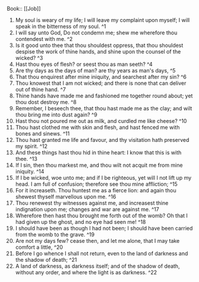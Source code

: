  Book:: [[Job]]
 1. My soul is weary of my life; I will leave my complaint upon myself; I will speak in the bitterness of my soul. ^1
 2. I will say unto God, Do not condemn me; shew me wherefore thou contendest with me. ^2
 3. Is it good unto thee that thou shouldest oppress, that thou shouldest despise the work of thine hands, and shine upon the counsel of the wicked? ^3
 4. Hast thou eyes of flesh? or seest thou as man seeth? ^4
 5. Are thy days as the days of man? are thy years as man's days, ^5
 6. That thou enquirest after mine iniquity, and searchest after my sin? ^6
 7. Thou knowest that I am not wicked; and there is none that can deliver out of thine hand. ^7
 8. Thine hands have made me and fashioned me together round about; yet thou dost destroy me. ^8
 9. Remember, I beseech thee, that thou hast made me as the clay; and wilt thou bring me into dust again? ^9
 10. Hast thou not poured me out as milk, and curdled me like cheese? ^10
 11. Thou hast clothed me with skin and flesh, and hast fenced me with bones and sinews. ^11
 12. Thou hast granted me life and favour, and thy visitation hath preserved my spirit. ^12
 13. And these things hast thou hid in thine heart: I know that this is with thee. ^13
 14. If I sin, then thou markest me, and thou wilt not acquit me from mine iniquity. ^14
 15. If I be wicked, woe unto me; and if I be righteous, yet will I not lift up my head. I am full of confusion; therefore see thou mine affliction; ^15
 16. For it increaseth. Thou huntest me as a fierce lion: and again thou shewest thyself marvellous upon me. ^16
 17. Thou renewest thy witnesses against me, and increasest thine indignation upon me; changes and war are against me. ^17
 18. Wherefore then hast thou brought me forth out of the womb? Oh that I had given up the ghost, and no eye had seen me! ^18
 19. I should have been as though I had not been; I should have been carried from the womb to the grave. ^19
 20. Are not my days few? cease then, and let me alone, that I may take comfort a little, ^20
 21. Before I go whence I shall not return, even to the land of darkness and the shadow of death; ^21
 22. A land of darkness, as darkness itself; and of the shadow of death, without any order, and where the light is as darkness. ^22
